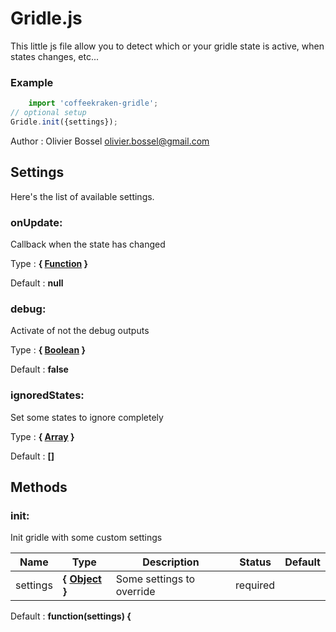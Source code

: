 # Gridle.js

This little js file allow you to detect which or your gridle state is active, when states changes, etc...


### Example
```js
	import 'coffeekraken-gridle';
// optional setup
Gridle.init({settings});
```
Author : Olivier Bossel <olivier.bossel@gmail.com>





## Settings

Here's the list of available settings.

### onUpdate:

Callback when the state has changed

Type : **{ [Function](https://developer.mozilla.org/fr/docs/Web/JavaScript/Reference/Objets_globaux/Function) }**

Default : **null**


### debug:

Activate of not the debug outputs

Type : **{ [Boolean](https://developer.mozilla.org/fr/docs/Web/JavaScript/Reference/Objets_globaux/Boolean) }**

Default : **false**


### ignoredStates:

Set some states to ignore completely

Type : **{ [Array](https://developer.mozilla.org/fr/docs/Web/JavaScript/Reference/Objets_globaux/Array) }**

Default : **[]**



## Methods


### init:

Init gridle with some custom settings


Name  |  Type  |  Description  |  Status  |  Default
------------  |  ------------  |  ------------  |  ------------  |  ------------
settings  |  **{ [Object](https://developer.mozilla.org/fr/docs/Web/JavaScript/Reference/Objets_globaux/Object) }**  |  Some settings to override  |  required  |

Default : **function(settings) {**